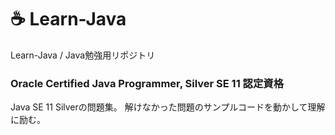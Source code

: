 # :coffee: Learn-Java
Learn-Java / Java勉強用リポジトリ

### Oracle Certified Java Programmer, Silver SE 11 認定資格
Java SE 11 Silverの問題集。
解けなかった問題のサンプルコードを動かして理解に励む。

